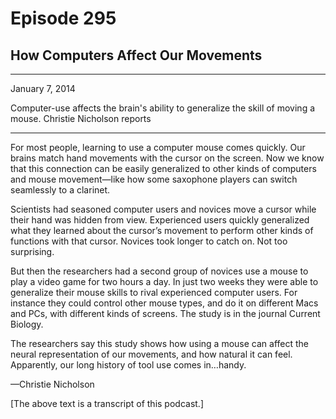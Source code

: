 # Episode 295

## How Computers Affect Our Movements

---

January 7, 2014

Computer-use affects the brain's ability to generalize the skill of moving a mouse. Christie Nicholson reports

---

For most people, learning to use a computer mouse comes quickly. Our brains match hand movements with the cursor on the screen. Now we know that this connection can be easily generalized to other kinds of computers and mouse movement—like how some saxophone players can switch seamlessly to a clarinet.

Scientists had seasoned computer users and novices move a cursor while their hand was hidden from view. Experienced users quickly generalized what they learned about the cursor’s movement to perform other kinds of functions with that cursor. Novices took longer to catch on. Not too surprising.

But then the researchers had a second group of novices use a mouse to play a video game for two hours a day. In just two weeks they were able to generalize their mouse skills to rival experienced computer users. For instance they could control other mouse types, and do it on different Macs and PCs, with different kinds of screens. The study is in the journal Current Biology.

The researchers say this study shows how using a mouse can affect the neural representation of our movements, and how natural it can feel. Apparently, our long history of tool use comes in…handy.

—Christie Nicholson

[The above text is a transcript of this podcast.]

